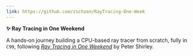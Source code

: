 ```yaml
---
link: https://github.com/zschzen/RayTracing-One-Week
---
```


**✨ Ray Tracing in One Weekend**

A hands‑on journey building a CPU-based ray tracer from scratch, fully in `C99`, following [_Ray Tracing in One Weekend_](https://raytracing.github.io/books/RayTracingInOneWeekend.html) by Peter Shirley.
